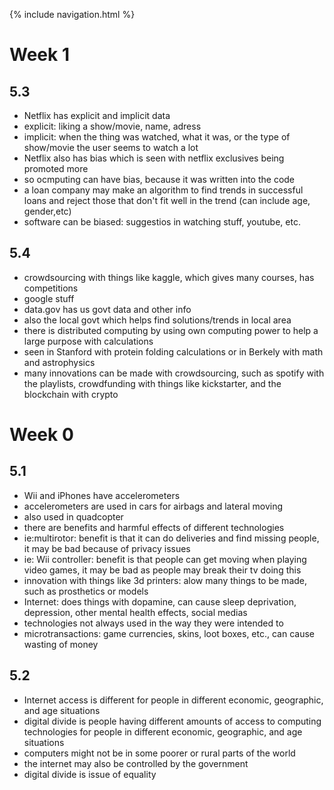 {% include navigation.html %}

# Week 1
## 5.3
* Netflix has explicit and implicit data
* explicit: liking a show/movie, name, adress
* implicit: when the thing was watched, what it was, or the type of show/movie the user seems to watch a lot
* Netflix also has bias which is seen with netflix exclusives being promoted more
* so ocmputing can have bias, because it was written into the code
* a loan company may make an algorithm to find trends in successful loans and reject those that don't fit well in the trend (can include age, gender,etc)
* software can be biased: suggestios in watching stuff, youtube, etc.

## 5.4
* crowdsourcing with things like kaggle, which gives many courses, has competitions
* google stuff
* data.gov has us govt data and other info
* also the local govt which helps find solutions/trends in local area
* there is distributed computing by using own computing power to help a large purpose with calculations
* seen in Stanford with protein folding calculations or in Berkely with math and astrophysics
* many innovations can be made with crowdsourcing, such as spotify with the playlists, crowdfunding with things like kickstarter, and the blockchain with crypto

# Week 0
## 5.1

* Wii and iPhones have accelerometers
* accelerometers are used in cars for airbags and lateral moving
* also used in quadcopter 
* there are benefits and harmful effects of different technologies
* ie:multirotor: benefit is that it can do deliveries and find missing people, it may be bad because of privacy issues
* ie: Wii controller: benefit is that people can get moving when playing video games, it may be bad as people may break their tv doing this
* innovation with things like 3d printers: alow many things to be made, such as prosthetics or models 
* Internet: does things with dopamine, can cause sleep deprivation, depression, other mental health effects, social medias
* technologies not always used in the way they were intended to
* microtransactions: game currencies, skins, loot boxes, etc., can cause wasting of money

## 5.2
* Internet access is different for people in different economic, geographic, and age situations
* digital divide is people having different amounts of access to computing technologies for people in different economic, geographic, and age situations
* computers might not be in some poorer or rural parts of the world
* the internet may also be controlled by the government 
* digital divide is issue of equality

